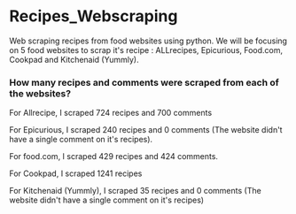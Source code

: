 # Recipes_Webscraping
Web scraping recipes from food websites using python. 
We will be focusing on 5 food websites to scrap it's recipe : ALLrecipes, Epicurious, Food.com, Cookpad and Kitchenaid (Yummly).

### How many recipes and comments were scraped from each of the websites?

For Allrecipe, I scraped 724 recipes and 700 comments

For Epicurious, I scraped 240 recipes and 0 comments (The website didn't have a single comment on it's recipes).

For food.com, I scraped 429 recipes and 424 comments.

For Cookpad, I scraped 1241 recipes 

For Kitchenaid (Yummly), I scraped 35 recipes and 0 comments (The website didn't have a single comment on it's recipes)
